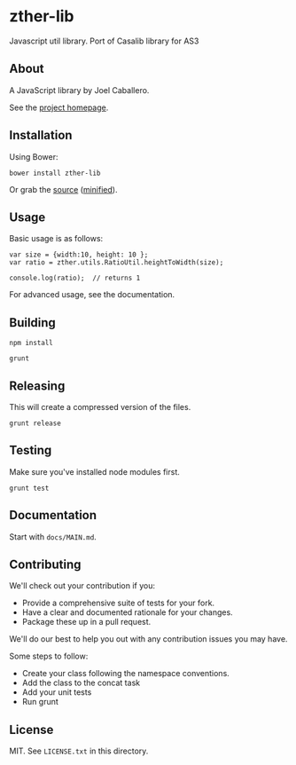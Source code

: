 # zther-lib

Javascript util library.  Port of Casalib library for AS3

## About

A JavaScript library by Joel Caballero.

See the [project homepage](http://.github.io/zther-lib).

## Installation

Using Bower:

    bower install zther-lib

Or grab the [source](https://github.com//zther-lib/dist/zther-lib.js) ([minified](https://github.com//zther-lib/dist/zther-lib.min.js)).

## Usage

Basic usage is as follows:

    var size = {width:10, height: 10 };
    var ratio = zther.utils.RatioUtil.heightToWidth(size);

    console.log(ratio);  // returns 1

For advanced usage, see the documentation.

## Building

	npm install

	grunt

## Releasing

This will create a compressed version of the files.

	grunt release

## Testing

Make sure you've installed node modules first.

	grunt test

## Documentation

Start with `docs/MAIN.md`.

## Contributing

We'll check out your contribution if you:

* Provide a comprehensive suite of tests for your fork.
* Have a clear and documented rationale for your changes.
* Package these up in a pull request.

We'll do our best to help you out with any contribution issues you may have.

Some steps to follow:

- Create your class following the namespace conventions.
- Add the class to the concat task
- Add your unit tests
- Run grunt

## License

MIT. See `LICENSE.txt` in this directory.
